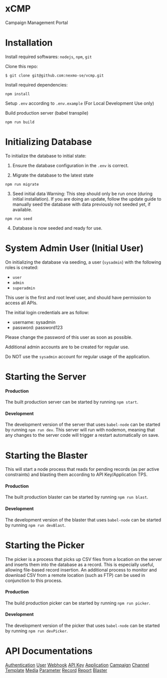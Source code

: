 # xCMP
Campaign Management Portal

# Installation
Install required softwares: `nodejs`, `npm`, `git`

Clone this repo:
```
$ git clone git@github.com:nexmo-se/vcmp.git
```
Install required dependencies: 
```
npm install
```

Setup `.env` according to `.env.example` (For Local Development Use only)

Build production server (babel transpile)
```
npm run build
```

# Initializing Database
To initialize the database to initial state:

1. Ensure the database configuration in the `.env` is correct.

2. Migrate the database to the latest state
```
npm run migrate
```

3. Seed initial data
Warning: This step should only be run once (during initial installation). If you are doing an update, follow the update guide to manually seed the database with data previously not seeded yet, if available.
```
npm run seed
```

4. Database is now seeded and ready for use.

# System Admin User (Initial User)
On initializing the database via seeding, a user (`sysadmin`) with the following roles is created:

- `user`
- `admin`
- `superadmin`

This user is the first and root level user, and should have permission to access all APIs. 

The initial login credentials are as follow:

- username: sysadmin
- password: password123

Please change the password of this user as soon as possible.

Additional admin accounts are to be created for regular use. 

Do NOT use the `sysadmin` account for regular usage of the application.

# Starting the Server
#### Production
The built production server can be started by running `npm start`.

#### Development
The development version of the server that uses `babel-node` can be started by running `npm run dev`.
This server will run with nodemon, meaning that any changes to the server code will trigger a restart automatically on save.

# Starting the Blaster
This will start a node process that reads for pending records (as per active constraints) and blasting them according to API Key/Application TPS.

#### Production
The built production blaster can be started by running `npm run blast`. 

#### Development 
The development version of the blaster that uses `babel-node` can be started by running `npm run devBlast`.


# Starting the Picker
The picker is a process that picks up CSV files from a location on the server and inserts them into the database as a record. This is especially useful, allowing file-based record insertion. An additional process to monitor and download CSV from a remote location (such as FTP) can be used in conjunction to this process.

#### Production
The build production picker can be started by running `npm run picker`.

#### Development
The development version of the picker that uses `babel-node` can be started by running `npm run devPicker`.

# API Documentations
[Authentication](src/router/auth)
[User](src/router/user)
[Webhook](src/router/webhook)
[API Key](src/router/cmpapikey)
[Application](src/router/cmpapplication)
[Campaign](src/router/cmpcampaign)
[Channel](src/router/cmpchannel)
[Template](src/router/cmptemplate)
[Media](src/router/cmpmedia)
[Parameter](src/router/cmpparameter)
[Record](src/router/cmprecord)
[Report](src/router/cmpreport)
[Blaster](src/router/blaster)
